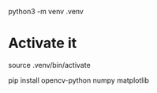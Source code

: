 python3 -m venv .venv

# Activate it
source .venv/bin/activate

pip install opencv-python numpy matplotlib

